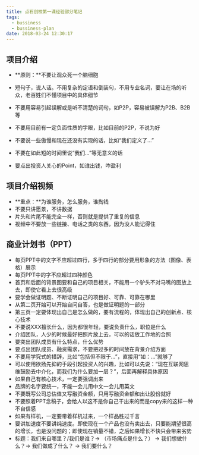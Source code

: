 ```yaml
---
title: 点石创校第一课经验部分笔记
tags:
  - bussiness
  - bussiness-plan
date: 2018-03-24 12:30:17
---
```



## 项目介绍

* **原则：**不要让观众死一个脑细胞

* 短句子，说人话。不用复杂的定语和倒装句，不用专业名词，要让在场的听众，老百姓们不懂项目中的具体细节

* 不要用容易引起误解或是听不清楚的词句，如P2P，容易被误解为P2B、B2B等

* 不要用目前有一定负面性质的字眼，比如目前的P2P，不说为好

* 不要说一些傲慢和现在还没有实现的话，比如“我们定义了...”

* 不要在如此短的时间里说“我们…”等无意义的话

* 要点出投资人关心的Point，如谁出钱，咋盈利

  <!-- more -->

## 项目介绍视频

* **重点：**为谁服务，怎么服务，谁掏钱
* 不要只讲愿景，不讲数据
* 片头和片尾不能完全一样，否则就是提供了重复的信息
* 视频中不要放一些链接、电话之类的东西，因为没人能记得住

## 商业计划书（PPT）

* 每页PPT中的文字不应超过四行，多于四行的部分要用形象的方法（图像、表格）展示
* 每页PPT中的字不应超过四种颜色
* 首页和后面的背景图要和自己的项目相关，不能用一个驴头不对马嘴的图放上去，即使它看上去很高级
* 要学会做证明题、不断证明自己的项目好、可靠、可靠在哪里
* 从第二页开始可以开始自问自答，也是做证明题的一部分
* 第三页一定要体现出自己是怎么做的，要有流程的，体现出自己的创新点、核心技术
* 不要说XXX擅长什么，因为都很年轻，要说负责什么，职位是什么
* 介绍团队，人少的时候最好把照片放上去，可以的话放工作地的合照
* 要突出团队成员有什么特点，什么优势
* 要点出团队成员、融资需求，不要把过多的时间放在背景介绍方面
* 不要用学究式的措辞，比如“包括但不限于…”，直接用“如：...”就够了
* 可以使用欲扬先抑的手段引起投资人的兴趣，比如可以先说：“现在互联网思维鼓励去中介化，而我们为什么要加一层？”，后面再解释具体原因
* 如果自己有核心技术，一定要强调出来
* 品牌的名字要统一，不能一会儿用中文一会儿用英文
* 不要既写公司总估值又写融资金额，只用写融资金额和出让股份就好
* 不要照着PPT念稿子，会给人以这不是你自己干出来的而是copy来的这样一种不自信感
* 如果有样机，一定要带着样机过来，一个样品胜过千言
* 要讲加速度不要讲纯速度。即使现在一个产品也没有卖出去，只要能期望很高的增长，也是没问题的；即使现在销量不错，之后如果增长不快只会带来劣势
* 标题：我们来自哪里？/我们是谁？-> （市场痛点是什么？） -> 我们想做什么？-> 我们做成了什么？ -> 我们要什么？